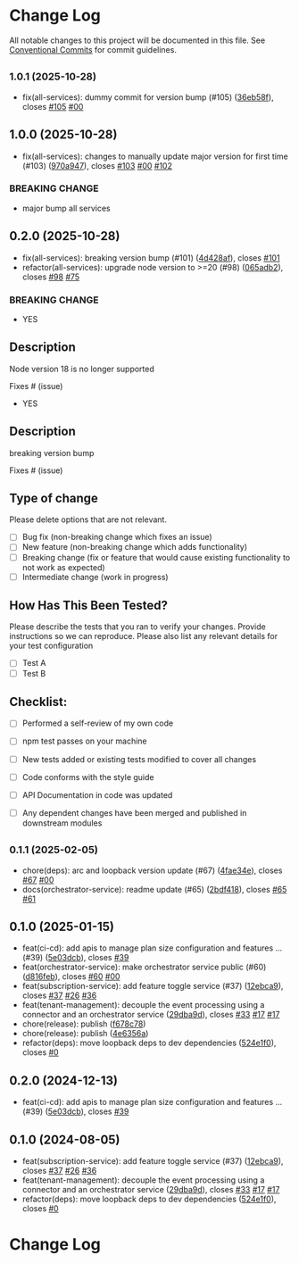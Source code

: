 # Change Log

All notable changes to this project will be documented in this file.
See [Conventional Commits](https://conventionalcommits.org) for commit guidelines.

## <small>1.0.1 (2025-10-28)</small>

* fix(all-services): dummy commit for version bump (#105) ([36eb58f](https://github.com/sourcefuse/arc-saas/commit/36eb58f)), closes [#105](https://github.com/sourcefuse/arc-saas/issues/105) [#00](https://github.com/sourcefuse/arc-saas/issues/00)





## 1.0.0 (2025-10-28)

* fix(all-services): changes to manually update major version for first time (#103) ([970a947](https://github.com/sourcefuse/arc-saas/commit/970a947)), closes [#103](https://github.com/sourcefuse/arc-saas/issues/103) [#00](https://github.com/sourcefuse/arc-saas/issues/00) [#102](https://github.com/sourcefuse/arc-saas/issues/102)


### BREAKING CHANGE

* major bump all services




## 0.2.0 (2025-10-28)

* fix(all-services): breaking version bump (#101) ([4d428af](https://github.com/sourcefuse/arc-saas/commit/4d428af)), closes [#101](https://github.com/sourcefuse/arc-saas/issues/101)
* refactor(all-services): upgrade node version to >=20 (#98) ([065adb2](https://github.com/sourcefuse/arc-saas/commit/065adb2)), closes [#98](https://github.com/sourcefuse/arc-saas/issues/98) [#75](https://github.com/sourcefuse/arc-saas/issues/75)


### BREAKING CHANGE

* YES


## Description

Node version 18 is no longer supported

Fixes # (issue)
* YES

## Description

breaking version bump


Fixes # (issue)

## Type of change

Please delete options that are not relevant.

- [ ] Bug fix (non-breaking change which fixes an issue)
- [ ] New feature (non-breaking change which adds functionality)
- [ ] Breaking change (fix or feature that would cause existing
functionality to not work as expected)
- [ ] Intermediate change (work in progress)

## How Has This Been Tested?

Please describe the tests that you ran to verify your changes. Provide
instructions so we can reproduce. Please also list any relevant details
for your test configuration

- [ ] Test A
- [ ] Test B

## Checklist:

- [ ] Performed a self-review of my own code
- [ ] npm test passes on your machine
- [ ] New tests added or existing tests modified to cover all changes
- [ ] Code conforms with the style guide
- [ ] API Documentation in code was updated
- [ ] Any dependent changes have been merged and published in downstream
modules




## <small>0.1.1 (2025-02-05)</small>

* chore(deps): arc and loopback version update (#67) ([4fae34e](https://github.com/sourcefuse/arc-saas/commit/4fae34e)), closes [#67](https://github.com/sourcefuse/arc-saas/issues/67) [#00](https://github.com/sourcefuse/arc-saas/issues/00)
* docs(orchestrator-service): readme update (#65) ([2bdf418](https://github.com/sourcefuse/arc-saas/commit/2bdf418)), closes [#65](https://github.com/sourcefuse/arc-saas/issues/65) [#61](https://github.com/sourcefuse/arc-saas/issues/61)





## 0.1.0 (2025-01-15)

* feat(ci-cd): add apis to manage plan size configuration and features … (#39) ([5e03dcb](https://github.com/sourcefuse/arc-saas/commit/5e03dcb)), closes [#39](https://github.com/sourcefuse/arc-saas/issues/39)
* feat(orchestrator-service): make orchestrator service public (#60) ([d816feb](https://github.com/sourcefuse/arc-saas/commit/d816feb)), closes [#60](https://github.com/sourcefuse/arc-saas/issues/60) [#00](https://github.com/sourcefuse/arc-saas/issues/00)
* feat(subscription-service): add feature toggle service (#37) ([12ebca9](https://github.com/sourcefuse/arc-saas/commit/12ebca9)), closes [#37](https://github.com/sourcefuse/arc-saas/issues/37) [#26](https://github.com/sourcefuse/arc-saas/issues/26) [#36](https://github.com/sourcefuse/arc-saas/issues/36)
* feat(tenant-management): decouple the event processing using a connector and an orchestrator service ([29dba9d](https://github.com/sourcefuse/arc-saas/commit/29dba9d)), closes [#33](https://github.com/sourcefuse/arc-saas/issues/33) [#17](https://github.com/sourcefuse/arc-saas/issues/17) [#17](https://github.com/sourcefuse/arc-saas/issues/17)
* chore(release): publish ([f678c78](https://github.com/sourcefuse/arc-saas/commit/f678c78))
* chore(release): publish ([4e6356a](https://github.com/sourcefuse/arc-saas/commit/4e6356a))
* refactor(deps): move loopback deps to dev dependencies ([524e1f0](https://github.com/sourcefuse/arc-saas/commit/524e1f0)), closes [#0](https://github.com/sourcefuse/arc-saas/issues/0)





## 0.2.0 (2024-12-13)

* feat(ci-cd): add apis to manage plan size configuration and features … (#39) ([5e03dcb](https://github.com/sourcefuse/arc-saas/commit/5e03dcb)), closes [#39](https://github.com/sourcefuse/arc-saas/issues/39)





## 0.1.0 (2024-08-05)

* feat(subscription-service): add feature toggle service (#37) ([12ebca9](https://github.com/sourcefuse/arc-saas/commit/12ebca9)), closes [#37](https://github.com/sourcefuse/arc-saas/issues/37) [#26](https://github.com/sourcefuse/arc-saas/issues/26) [#36](https://github.com/sourcefuse/arc-saas/issues/36)
* feat(tenant-management): decouple the event processing using a connector and an orchestrator service ([29dba9d](https://github.com/sourcefuse/arc-saas/commit/29dba9d)), closes [#33](https://github.com/sourcefuse/arc-saas/issues/33) [#17](https://github.com/sourcefuse/arc-saas/issues/17) [#17](https://github.com/sourcefuse/arc-saas/issues/17)
* refactor(deps): move loopback deps to dev dependencies ([524e1f0](https://github.com/sourcefuse/arc-saas/commit/524e1f0)), closes [#0](https://github.com/sourcefuse/arc-saas/issues/0)





# Change Log
